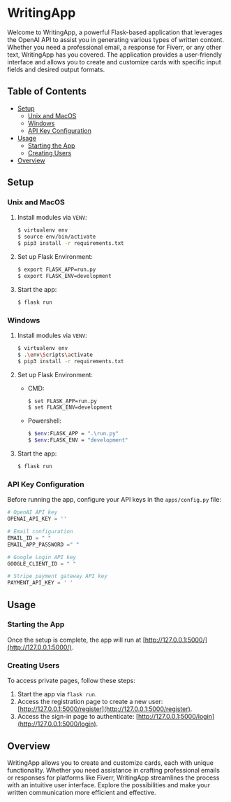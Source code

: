 # WritingApp

Welcome to WritingApp, a powerful Flask-based application that leverages the OpenAI API to assist you in generating various types of written content. Whether you need a professional email, a response for Fiverr, or any other text, WritingApp has you covered. The application provides a user-friendly interface and allows you to create and customize cards with specific input fields and desired output formats.

## Table of Contents
- [Setup](#setup)
  - [Unix and MacOS](#unix-and-macos)
  - [Windows](#windows)
  - [API Key Configuration](#api-key-configuration)
- [Usage](#usage)
  - [Starting the App](#starting-the-app)
  - [Creating Users](#creating-users)
- [Overview](#overview)

## Setup

### Unix and MacOS

1. Install modules via `VENV`:

    ```bash
    $ virtualenv env
    $ source env/bin/activate
    $ pip3 install -r requirements.txt
    ```

2. Set up Flask Environment:

    ```bash
    $ export FLASK_APP=run.py
    $ export FLASK_ENV=development
    ```

3. Start the app:

    ```bash
    $ flask run
    ```

### Windows

1. Install modules via `VENV`:

    ```bash
    $ virtualenv env
    $ .\env\Scripts\activate
    $ pip3 install -r requirements.txt
    ```

2. Set up Flask Environment:

    - CMD:
        ```bash
        $ set FLASK_APP=run.py
        $ set FLASK_ENV=development
        ```

    - Powershell:
        ```bash
        $ $env:FLASK_APP = ".\run.py"
        $ $env:FLASK_ENV = "development"
        ```

3. Start the app:

    ```bash
    $ flask run
    ```

### API Key Configuration

Before running the app, configure your API keys in the `apps/config.py` file:

```python
# OpenAI API key
OPENAI_API_KEY = '' 

# Email configuration
EMAIL_ID = " " 
EMAIL_APP_PASSWORD =" " 

# Google Login API key
GOOGLE_CLIENT_ID = " " 

# Stripe payment gateway API key
PAYMENT_API_KEY = ' ' 
```

## Usage

### Starting the App

Once the setup is complete, the app will run at [http://127.0.0.1:5000/](http://127.0.0.1:5000/).

### Creating Users

To access private pages, follow these steps:

1. Start the app via `flask run`.
2. Access the registration page to create a new user: [http://127.0.0.1:5000/register](http://127.0.0.1:5000/register).
3. Access the sign-in page to authenticate: [http://127.0.0.1:5000/login](http://127.0.0.1:5000/login).

## Overview

WritingApp allows you to create and customize cards, each with unique functionality. Whether you need assistance in crafting professional emails or responses for platforms like Fiverr, WritingApp streamlines the process with an intuitive user interface. Explore the possibilities and make your written communication more efficient and effective.
